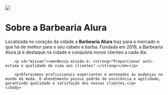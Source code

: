 <!DOCTYPE html>
<html lang="pt-br">
	<head>
		<meta charset="utf-8">
		<title>Barbearia Alura</title>
		<link rel="stylesheet" type="text/css" href="style.css">
	</head>
	<body>
		<img src="banner\banner.jpg">
		<h1>Sobre a Barbearia Alura</h1>
		<p>Localizada no coração da cidade a <strong>Barbearia Alura</strong> traz para o mercado o que há de melhor para o seu cabelo e barba. Fundada em 2019, a Barbearia Alura já é destaque na cidade e conquista novos clientes a cada dia.</p>

		<p id="missao"><em>Nossa missão é: <strong>"Proporcionar auto-estima e qualidade de vida aos clientes".</strong></em></p>

		<p>Oferecemos profissionais experientes e antenados às mudanças no mundo da moda. O atendimento possui padrão de excelência e agilidade, garantindo qualidade e satisfação dos nossos clientes.</p>
	</body>
</html>
